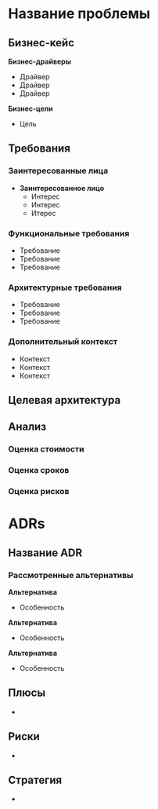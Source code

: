 # Название проблемы

## Бизнес-кейс


**Бизнес-драйверы**

 * Драйвер
 * Драйвер
 * Драйвер

**Бизнес-цели**

 * Цель

## Требования

### Заинтересованные лица

* **Заинтересованное лицо**
  - Интерес
  - Интерес
  - Итерес
  
  
### Функциональные требования

* Требование
* Требование
* Требование

### Архитектурные требования

* Требование
* Требование
* Требование

### Дополнительный контекст

* Контекст
* Контекст
* Контекст

## Целевая архитектура


## Анализ

### Оценка стоимости

### Оценка сроков

### Оценка рисков

# ADRs

## Название ADR

### Рассмотренные альтернативы

**Альтернатива**
 - Особенность

**Альтернатива**
 - Особенность

**Альтернатива**
 - Особенность


## Плюсы

 * 



## Риски

 * 


## Стратегия

 * 
   
 
